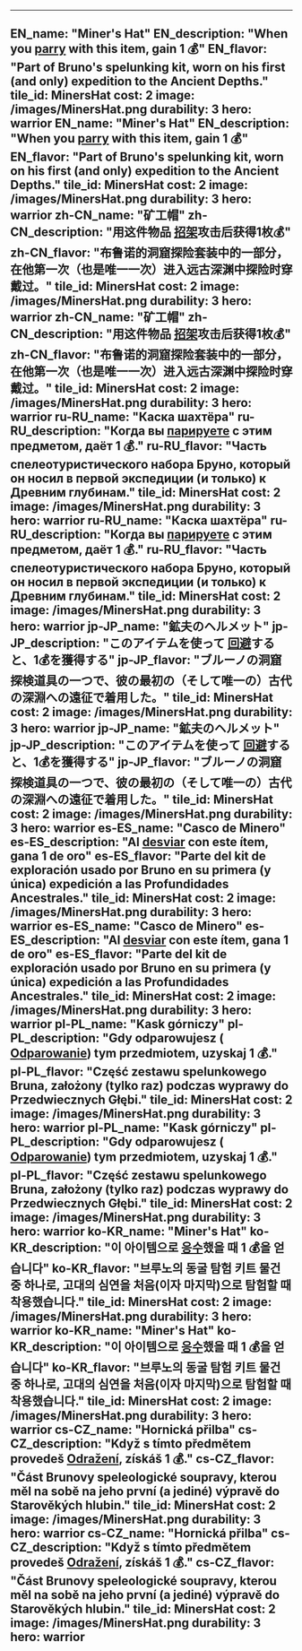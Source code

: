 ---

EN_name: "Miner's Hat"
EN_description: "When you  <u>parry</u> with this item, gain 1 💰"
EN_flavor: "Part of Bruno's spelunking kit, worn on his first (and only) expedition to the Ancient Depths."
tile_id: MinersHat
cost: 2
image: /images/MinersHat.png
durability: 3
hero: warrior
EN_name: "Miner's Hat"
EN_description: "When you  <u>parry</u> with this item, gain 1 💰"
EN_flavor: "Part of Bruno's spelunking kit, worn on his first (and only) expedition to the Ancient Depths."
tile_id: MinersHat
cost: 2
image: /images/MinersHat.png
durability: 3
hero: warrior
zh-CN_name: "矿工帽"
zh-CN_description: "用这件物品 <u>招架</u>攻击后获得1枚💰"
zh-CN_flavor: "布鲁诺的洞窟探险套装中的一部分，在他第一次（也是唯一一次）进入远古深渊中探险时穿戴过。"
tile_id: MinersHat
cost: 2
image: /images/MinersHat.png
durability: 3
hero: warrior
zh-CN_name: "矿工帽"
zh-CN_description: "用这件物品 <u>招架</u>攻击后获得1枚💰"
zh-CN_flavor: "布鲁诺的洞窟探险套装中的一部分，在他第一次（也是唯一一次）进入远古深渊中探险时穿戴过。"
tile_id: MinersHat
cost: 2
image: /images/MinersHat.png
durability: 3
hero: warrior
ru-RU_name: "Каска шахтёра"
ru-RU_description: "Когда вы  <u>парируете</u> с этим предметом, даёт 1 💰."
ru-RU_flavor: "Часть спелеотуристического набора Бруно, который он носил в первой экспедиции (и только) к Древним глубинам."
tile_id: MinersHat
cost: 2
image: /images/MinersHat.png
durability: 3
hero: warrior
ru-RU_name: "Каска шахтёра"
ru-RU_description: "Когда вы  <u>парируете</u> с этим предметом, даёт 1 💰."
ru-RU_flavor: "Часть спелеотуристического набора Бруно, который он носил в первой экспедиции (и только) к Древним глубинам."
tile_id: MinersHat
cost: 2
image: /images/MinersHat.png
durability: 3
hero: warrior
jp-JP_name: "鉱夫のヘルメット"
jp-JP_description: "このアイテムを使って <u>回避</u>すると、1💰を獲得する"
jp-JP_flavor: "ブルーノの洞窟探検道具の一つで、彼の最初の（そして唯一の）古代の深淵への遠征で着用した。"
tile_id: MinersHat
cost: 2
image: /images/MinersHat.png
durability: 3
hero: warrior
jp-JP_name: "鉱夫のヘルメット"
jp-JP_description: "このアイテムを使って <u>回避</u>すると、1💰を獲得する"
jp-JP_flavor: "ブルーノの洞窟探検道具の一つで、彼の最初の（そして唯一の）古代の深淵への遠征で着用した。"
tile_id: MinersHat
cost: 2
image: /images/MinersHat.png
durability: 3
hero: warrior
es-ES_name: "Casco de Minero"
es-ES_description: "Al  <u>desviar</u> con este ítem, gana 1 de oro"
es-ES_flavor: "Parte del kit de exploración usado por Bruno en su primera (y única) expedición a las Profundidades Ancestrales."
tile_id: MinersHat
cost: 2
image: /images/MinersHat.png
durability: 3
hero: warrior
es-ES_name: "Casco de Minero"
es-ES_description: "Al  <u>desviar</u> con este ítem, gana 1 de oro"
es-ES_flavor: "Parte del kit de exploración usado por Bruno en su primera (y única) expedición a las Profundidades Ancestrales."
tile_id: MinersHat
cost: 2
image: /images/MinersHat.png
durability: 3
hero: warrior
pl-PL_name: "Kask górniczy"
pl-PL_description: "Gdy odparowujesz ( <u>Odparowanie</u>) tym przedmiotem, uzyskaj 1 💰."
pl-PL_flavor: "Część zestawu spelunkowego Bruna, założony (tylko raz) podczas wyprawy do Przedwiecznych Głębi."
tile_id: MinersHat
cost: 2
image: /images/MinersHat.png
durability: 3
hero: warrior
pl-PL_name: "Kask górniczy"
pl-PL_description: "Gdy odparowujesz ( <u>Odparowanie</u>) tym przedmiotem, uzyskaj 1 💰."
pl-PL_flavor: "Część zestawu spelunkowego Bruna, założony (tylko raz) podczas wyprawy do Przedwiecznych Głębi."
tile_id: MinersHat
cost: 2
image: /images/MinersHat.png
durability: 3
hero: warrior
ko-KR_name: "Miner's Hat"
ko-KR_description: "이 아이템으로  <u>응수</u>했을 때 1 💰을 얻습니다"
ko-KR_flavor: "브루노의 동굴 탐험 키트 물건 중 하나로, 고대의 심연을 처음(이자 마지막)으로 탐험할 때 착용했습니다."
tile_id: MinersHat
cost: 2
image: /images/MinersHat.png
durability: 3
hero: warrior
ko-KR_name: "Miner's Hat"
ko-KR_description: "이 아이템으로  <u>응수</u>했을 때 1 💰을 얻습니다"
ko-KR_flavor: "브루노의 동굴 탐험 키트 물건 중 하나로, 고대의 심연을 처음(이자 마지막)으로 탐험할 때 착용했습니다."
tile_id: MinersHat
cost: 2
image: /images/MinersHat.png
durability: 3
hero: warrior
cs-CZ_name: "Hornická přilba"
cs-CZ_description: "Když s tímto předmětem provedeš  <u>Odražení</u>, získáš 1 💰."
cs-CZ_flavor: "Část Brunovy speleologické soupravy, kterou měl na sobě na jeho první (a jediné) výpravě do Starověkých hlubin."
tile_id: MinersHat
cost: 2
image: /images/MinersHat.png
durability: 3
hero: warrior
cs-CZ_name: "Hornická přilba"
cs-CZ_description: "Když s tímto předmětem provedeš  <u>Odražení</u>, získáš 1 💰."
cs-CZ_flavor: "Část Brunovy speleologické soupravy, kterou měl na sobě na jeho první (a jediné) výpravě do Starověkých hlubin."
tile_id: MinersHat
cost: 2
image: /images/MinersHat.png
durability: 3
hero: warrior
---